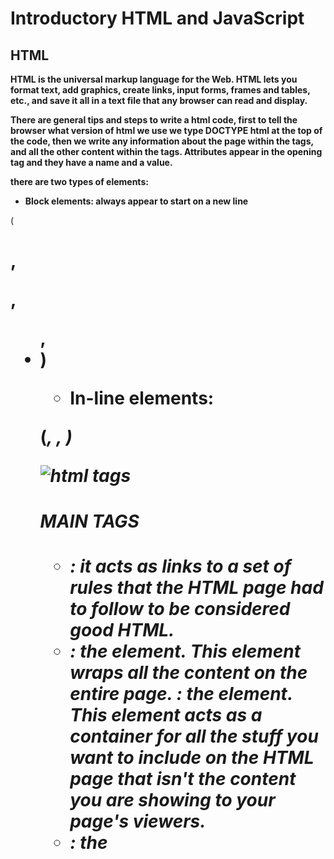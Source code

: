 # **Introductory HTML and JavaScript**

## **HTML**

**HTML is the universal markup language for the Web. HTML lets you format text, add graphics, create links, input forms, frames and tables, etc., and save it all in a text file that any browser can read and display.**

**There are general tips and steps to write a html code, first to tell the browser what version of html we use we type DOCTYPE html at the top of the code, then we write any information about the page within the tags, and all the other content within the tags. Attributes appear in the opening tag and they have a name and a value.**

**there are two types of elements:**

* **Block elements: always appear to start on a new line**

 (<h1>, <p>, <ul>, <li>)

* **In-line elements:**

 (<em>, <b>, </b>)

 ![html tags](https://tutorial.techaltum.com/images/element.png)
 #### **MAIN TAGS**
* **<!DOCTYPE html>** : **it acts as links to a set of rules that the HTML page had to follow to be considered good HTML.**
* **<html></html> :** **the <html> element. This element wraps all the content on the entire page.**
**<head></head> :** **the <head> element. This element acts as a container for all the stuff you want to include on the HTML page that isn't the content you are showing to your page's viewers.**
* **<title></title> : the <title> element. This sets the title of your page, which is the title that appears in the browser tab the page is loaded in.**
* **<body></body> — the <body> element. This contains all the content that you want to show to web users when they visit your page, and it contains other subtags, header, main, and footer.**

------------------------------------------------------------------
 ## **JavaScript**
**JavaScript is a multi-paradigm, dynamic language with types and operators, standard built-in objects, and methods. Its syntax is based on the Java and C languages — many structures from those languages apply to JavaScript as well. JavaScript supports object-oriented programming with object prototypes**

### **How to use Js**
**We can write javascript code in the same html file using <script> tags. or we can create a new file with .js extension to write the javasript code inside it and add the link to the html file using <script src=""> tag.**

### **The ABC of Programming:**
**A SCRIPT IS A SERIES OF INSTRUCTIONS: A script is a series of instructions that a computer can follow to achieve a goal.**

##### **WRITING A SCRIPT**

**To write a script, you need to first state your goal and then list the tasks that need to be completed in order to achieve it.**

**1: DEFINE THE GOAL:** First, you need to define the task you want to achieve. You can think of this as a puzzle for the computer to solve.

**2: DESIGN THE SCRIPT:** To design a script you split the goal out into a series of tasks that are going to be involved in solving this puzzle. This can be represented using a flowchart. You can then write down individual steps that the computer needs to perform in order to complete each individual task (and any information it needs to perform the task), rather like writing a recipe that it can follow.

**3: CODE EACH STEP:** Each of the steps needs to be written in a programming language that the compu ter understands. In our case, this is JavaScript.

![abc](https://res.cloudinary.com/practicaldev/image/fetch/s--eDHmEAZG--/c_imagga_scale,f_auto,fl_progressive,h_420,q_auto,w_1000/https://dev-to-uploads.s3.amazonaws.com/i/84jmz6dsrpggzfb6ffyr.png)


### **HOW HTML, CSS, and JAVASCRIPT FIT TOGETHER?**

**An HTML** file contains the structure of the page itself. It is kind of like the structure of the building.

**A CSS** file contains the styling of the page. It allows you to change colors, positioning and more. It is kind of like the design of the building itself.

**A JavaScript** file determines the dynamic and interactive elements on the page. It determines what happens when users click, hover or type within certain elements. This is kind of like the functionality of the building.